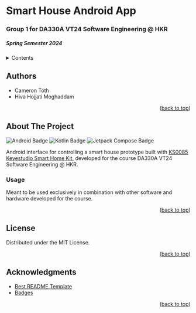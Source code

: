 <!-- Based on: https://github.com/othneildrew/Best-README-Template/tree/master -->

<a name="readme-top"></a>

# Smart House Android App

### Group 1 for DA330A VT24 Software Engineering @ HKR
##### Spring Semester 2024



<!-- TABLE OF CONTENTS -->
<details>
  <summary>Contents</summary>
  <ol>
  <li><a href="#authors">Authors</a></li>
  <li><a href="#about-the-project">About The Project</a>
      <ul>
        <li><a href="#usage">Usage</a></li>
      </ul>
    </li>
    <!-- <li>
      <a href="#getting-started">Getting Started</a>
      <ul>
        <li><a href="#prerequisites">Prerequisites</a></li>
        <li><a href="#installation">Installation</a></li>
      </ul>
    </li> -->
    <li><a href="#license">License</a></li>
    <!-- <li><a href="#contact">Contact</a></li> -->
    <li><a href="#acknowledgments">Acknowledgments</a></li>
  </ol>
</details>



<!-- AUTHORS -->
## Authors
* Cameron Tóth
* Hiva Hojjati Moghaddam

<p align="right">(<a href="#readme-top">back to top</a>)</p>



<!-- ABOUT THE PROJECT -->
## About The Project

![Android Badge](https://img.shields.io/badge/Android-Android?style=for-the-badge&logo=android&logoColor=white&labelColor=%2334A853&color=%2334A853)
![Kotlin Badge](https://img.shields.io/badge/kotlin-Kotlin?style=for-the-badge&logo=kotlin&logoColor=white&labelColor=%237F52FF&color=%237F52FF)
![Jetpack Compose Badge](https://img.shields.io/badge/Jetpack_Compose-4285F4?style=for-the-badge&logo=jetpackcompose&logoColor=white&labelColor=%234285F4&color=%234285F4)

Android interface for controlling a smart house prototype built with [KS0085 Keyestudio Smart Home Kit][arduino-link], developed for the course DA330A VT24 Software Engineering @ HKR.


<!-- USAGE EXAMPLES -->
### Usage

Meant to be used exclusively in combination with other software and hardware developed for the course.

<p align="right">(<a href="#readme-top">back to top</a>)</p>



<!-- LICENSE -->
## License

Distributed under the MIT License.

<p align="right">(<a href="#readme-top">back to top</a>)</p>



<!-- CONTACT -->
<!-- ## Contact

Your Name - [@your_twitter](https://twitter.com/your_username) - email@example.com

Project Link: [https://github.com/Software-Engineering-HKR/android-app](https://github.com/Software-Engineering-HKR/android-app)

<p align="right">(<a href="#readme-top">back to top</a>)</p>
-->


<!-- ACKNOWLEDGMENTS -->
## Acknowledgments

* [Best README Template](https://github.com/othneildrew/Best-README-Template/tree/master)
* [Badges](https://shields.io)

<p align="right">(<a href="#readme-top">back to top</a>)</p>


<!-- REFERENCE LINKS -->

[arduino-link]: https://wiki.keyestudio.com/KS0085_Keyestudio_Smart_Home_Kit_for_Arduino
